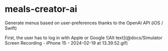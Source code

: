 # meals-creator-ai
Generate menus based on user-preferences thanks to the OpenAI API (iOS / Swift)

First, the user has to log in with Apple or Google
![Alt text](@docs/Simulator Screen Recording - iPhone 15 - 2024-02-19 at 13.39.52.gif)
